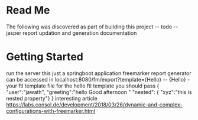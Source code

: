 # Read Me 
The following was discovered as part of building this project
-- todo --jasper report updation and generation documentation

# Getting Started
run the server this just a springboot application
freemarker report generator can be accessed in 
localhost:8080/fm/export?template={Hello}    -- {Hello}  -your ftl template file
for the hello ftl template you should pass
    { 
        "user":"jawath",
        "greeting":"hello  Good afternoon "
        "nested": { "xyz":"this is nested property"} 
    }
interesting article
https://labs.consol.de/development/2018/03/26/dynamic-and-complex-configurations-with-freemarker.html
